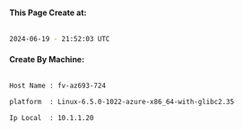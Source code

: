 
   
#### This Page Create at:

```bash

2024-06-19 - 21:52:03 UTC

```

#### Create By Machine:

```bash

Host Name : fv-az693-724

platform  : Linux-6.5.0-1022-azure-x86_64-with-glibc2.35

Ip Local  : 10.1.1.20

```

